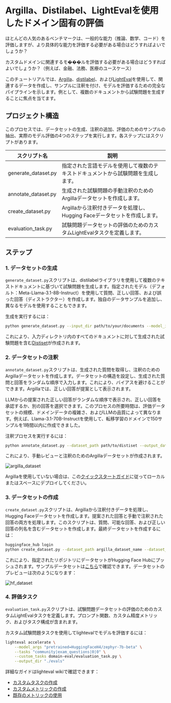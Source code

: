 # Argilla、Distilabel、LightEvalを使用したドメイン固有の評価

ほとんどの人気のあるベンチマークは、一般的な能力（推論、数学、コード）を評価しますが、より具体的な能力を評価する必要がある場合はどうすればよいでしょうか？

カスタムドメインに関連するモ���ルを評価する必要がある場合はどうすればよいでしょうか？（例えば、金融、法務、医療のユースケース）

このチュートリアルでは、[Argilla](https://github.com/argilla-io/argilla)、[distilabel](https://github.com/argilla-io/distilabel)、および[LightEval](https://github.com/huggingface/lighteval)を使用して、関連するデータを作成し、サンプルに注釈を付け、モデルを評価するための完全なパイプラインを示します。例として、複数のドキュメントから試験問題を生成することに焦点を当てます。

## プロジェクト構造

このプロセスでは、データセットの生成、注釈の追加、評価のためのサンプルの抽出、実際のモデル評価の4つのステップを実行します。各ステップにはスクリプトがあります。

| スクリプト名 | 説明 |
|-------------|-------------|
| generate_dataset.py | 指定された言語モデルを使用して複数のテキストドキュメントから試験問題を生成します。 |
| annotate_dataset.py | 生成された試験問題の手動注釈のためのArgillaデータセットを作成します。 |
| create_dataset.py | Argillaから注釈付きデータを処理し、Hugging Faceデータセットを作成します。 |
| evaluation_task.py | 試験問題データセットの評価のためのカスタムLightEvalタスクを定義します。 |

## ステップ

### 1. データセットの生成

`generate_dataset.py`スクリプトは、distilabelライブラリを使用して複数のテキストドキュメントに基づいて試験問題を生成します。指定されたモデル（デフォルト：Meta-Llama-3.1-8B-Instruct）を使用して質問、正しい回答、および誤った回答（ディストラクター）を作成します。独自のデータサンプルを追加し、異なるモデルを使用することもできます。

生成を実行するには：

```sh
python generate_dataset.py --input_dir path/to/your/documents --model_id your_model_id --output_path output_directory
```

これにより、入力ディレクトリ内のすべてのドキュメントに対して生成された試験問題を含む[Distiset](https://distilabel.argilla.io/dev/sections/how_to_guides/advanced/distiset/)が作成されます。

### 2. データセットの注釈

`annotate_dataset.py`スクリプトは、生成された質問を取得し、注釈のためのArgillaデータセットを作成します。データセットの構造を設定し、生成された質問と回答をランダムな順序で入力します。これにより、バイアスを避けることができます。Argillaでは、正しい回答が提案として表示されます。

LLMからの提案された正しい回答がランダムな順序で表示され、正しい回答を承認するか、別の回答を選択できます。このプロセスの所要時間は、評価データセットの規模、ドメインデータの複雑さ、およびLLMの品質によって異なります。例えば、Llama-3.1-70B-Instructを使用して、転移学習のドメインで150サンプルを1時間以内に作成できました。

注釈プロセスを実行するには：

```sh
python annotate_dataset.py --dataset_path path/to/distiset --output_dataset_name argilla_dataset_name
```

これにより、手動レビューと注釈のためのArgillaデータセットが作成されます。

![argilla_dataset](./images/domain_eval_argilla_view.png)

Argillaを使用していない場合は、この[クイックスタートガイド](https://docs.argilla.io/latest/getting_started/quickstart/)に従ってローカルまたはスペースにデプロイしてください。

### 3. データセットの作成

`create_dataset.py`スクリプトは、Argillaから注釈付きデータを処理し、Hugging Faceデータセットを作成します。提案された回答と手動で注釈された回答の両方を処理します。このスクリプトは、質問、可能な回答、および正しい回答の列名を含むデータセットを作成します。最終データセットを作成するには：

```sh
huggingface_hub login
python create_dataset.py --dataset_path argilla_dataset_name --dataset_repo_id your_hf_repo_id
```

これにより、指定されたリポジトリにデータセットがHugging Face Hubにプッシュされます。サンプルデータセットは[こちら](https://huggingface.co/datasets/burtenshaw/exam_questions/viewer/default/train)で確認できます。データセットのプレビューは次のようになります：

![hf_dataset](./images/domain_eval_dataset_viewer.png)

### 4. 評価タスク

`evaluation_task.py`スクリプトは、試験問題データセットの評価のためのカスタムLightEvalタスクを定義します。プロンプト関数、カスタム精度メトリック、およびタスク構成が含まれます。

カスタム試験問題タスクを使用してlightevalでモデルを評価するには：

```sh
lighteval accelerate \
    --model_args "pretrained=HuggingFaceH4/zephyr-7b-beta" \
    --tasks "community|exam_questions|0|0" \
    --custom_tasks domain-eval/evaluation_task.py \
    --output_dir "./evals"
```

詳細なガイドはlighteval wikiで確認できます：

- [カスタムタスクの作成](https://github.com/huggingface/lighteval/wiki/Adding-a-Custom-Task)
- [カスタムメトリックの作成](https://github.com/huggingface/lighteval/wiki/Adding-a-New-Metric)
- [既存のメトリックの使用](https://github.com/huggingface/lighteval/wiki/Metric-List)
